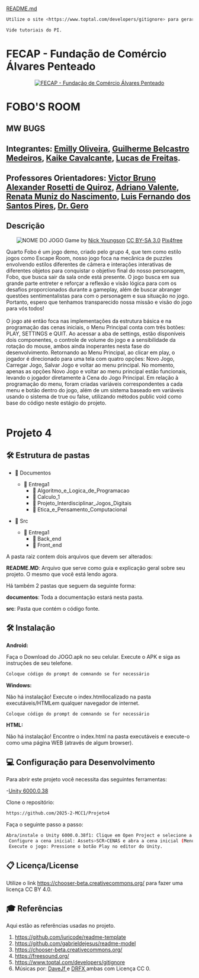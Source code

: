 [README.md](https://github.com/user-attachments/files/22894973/README.md)
```sh
Utilize o site <https://www.toptal.com/developers/gitignore> para gerar seu arquivo gitignore e apague este campo.

Vide tutoriais do PI.
```

# FECAP - Fundação de Comércio Álvares Penteado

<p align="center">
<a href= "https://www.fecap.br/"><img src="https://encrypted-tbn0.gstatic.com/images?q=tbn:ANd9GcRhZPrRa89Kma0ZZogxm0pi-tCn_TLKeHGVxywp-LXAFGR3B1DPouAJYHgKZGV0XTEf4AE&usqp=CAU" alt="FECAP - Fundação de Comércio Álvares Penteado" border="0"></a>
</p>

# FOBO'S ROOM

## MW BUGS

## Integrantes: [Emilly Oliveira](https://www.linkedin.com/in/emilly-oliveira-860ba32b4?utm_source=share&utm_campaign=share_via&utm_content=profile&utm_medium=android_app), [Guilherme Belcastro Medeiros](www.linkedin.com/in/guilherme-belcastro-medeiros-785598281), [Kaike Cavalcante](https://www.linkedin.com/in/kaike-cavalcante-7283a0266?utm_source=share&utm_campaign=share_via&utm_content=profile&utm_medium=android_app), [Lucas de Freitas](https://www.linkedin.com/in/lucas-soares-a6b677364?utm_source=share&utm_campaign=share_via&utm_content=profile&utm_medium=android_app).

## Professores Orientadores: <a href="https://www.linkedin.com/in/victorbarq/">Victor Bruno Alexander Rosetti de Quiroz</a>, <a href="https://www.linkedin.com/in/adriano-valente-534576135/">Adriano Valente</a>, <a href="https://www.linkedin.com/in/remuniz/">Renata Muniz do Nascimento</a>, <a href="https://www.linkedin.com/in/luisspires/">Luis Fernando dos Santos Pires</a>, <a href="https://www.linkedin.com/in/victorbarq/">Dr. Gero</a>

## Descrição

<p align="center">
<img src="https://pix4free.org/assets/library/2021-01-20/originals/game.jpg" alt="NOME DO JOGO" border="0">
  Game by <a href="http://www.nyphotographic.com/">Nick Youngson</a> <a rel="license" href="https://creativecommons.org/licenses/by-sa/3.0/">CC BY-SA 3.0</a> <a href="http://pix4free.org/">Pix4free</a>
</p>


Quarto Fobo é um jogo demo, criado pelo grupo 4, que tem como estilo jogos como Escape Room, nosso jogo foca na mecânica de puzzles envolvendo estilos diferentes de câmera e interações interativas de diferentes objetos para conquistar o objetivo final do nosso personagem, Fobo, que busca sair da sala onde está presente.
O jogo busca em sua grande parte entreter e reforçar a reflexão e visão lógica para com os desafios proporcionados durante a gameplay, além de buscar abranger questões sentimentalistas para com o personagem e sua situação no jogo. Portanto, espero que tenhamos transparecido nossa missão e visão do jogo para vós todos!
<br><br>
O jogo até então foca nas implementações da estrutura básica e na programação das cenas iniciais, o Menu Principal conta com três botões: PLAY, SETTINGS e QUIT. Ao acessar a aba de settings, estão disponíveis dois componentes, o controle de volume do jogo e a sensibilidade da rotação do mouse, ambos ainda inoperantes nesta fase do desenvolvimento. Retornando ao Menu Principal, ao clicar em play, o jogador é direcionado para uma tela com quatro opções: Novo Jogo, Carregar Jogo, Salvar Jogo e voltar ao menu principal. No momento, apenas as opções Novo Jogo e voltar ao menu principal estão funcionais, levando o jogador diretamente à Cena do Jogo Principal. Em relação à programação do menu, foram criadas variáveis correspondentes a cada menu e botão dentro do jogo, além de um sistema baseado em variáveis usando o sistema de true ou false, utilizando métodos public void como base do código neste estágio do projeto.
<br><br>


# Projeto 4

## 🛠 Estrutura de pastas

- 📂 Documentos
  - 📂 Entrega1
    - 📂 Algoritmo_e_Logica_de_Programacao
    - 📂 Calculo_1
    - 📂 Projeto_Interdisciplinar_Jogos_Digitais
    - 📂 Etica_e_Pensamento_Computacional

- 📂 Src
  - 📂 Entrega1
    - 📂 Back_end
    - 📂 Front_end


A pasta raiz contem dois arquivos que devem ser alterados:

<b>README.MD</b>: Arquivo que serve como guia e explicação geral sobre seu projeto. O mesmo que você está lendo agora.

Há também 2 pastas que seguem da seguinte forma:

<b>documentos</b>: Toda a documentação estará nesta pasta.

<b>src</b>: Pasta que contém o código fonte.

## 🛠 Instalação

<b>Android:</b>

Faça o Download do JOGO.apk no seu celular.
Execute o APK e siga as instruções de seu telefone.

```sh
Coloque código do prompt de comnando se for necessário
```

<b>Windows:</b>

Não há instalação!
Execute o index.htmllocalizado na pasta executáveis/HTMLem qualquer navegador de internet. 
```sh
Coloque código do prompt de comnando se for necessário
```

<b>HTML:</b>

Não há instalação!
Encontre o index.html na pasta executáveis e execute-o como uma página WEB (através de algum browser).

## 💻 Configuração para Desenvolvimento

Para abrir este projeto você necessita das seguintes ferramentas:

-<a href="https://unity.com/pt/releases/editor/whats-new/6000.0.38f1">Unity 6000.0.38</a>

Clone o repositório: <br>
```sh
https://github.com/2025-2-MCC1/Projeto4
```

Faça o seguinte passo a passo: <br>
```sh
Abra/instale o Unity 6000.0.38f1: Clique em Open Project e selecione a pasta onde se encontra o projeto.
 Configure a cena inicial: Assets>SCR>CENAS e abra a cena inicial (Menu).
 Execute o jogo: Pressione o botão Play no editor do Unity.
```

## 📋 Licença/License
Utilize o link <https://chooser-beta.creativecommons.org/> para fazer uma licença CC BY 4.0.

## 🎓 Referências

Aqui estão as referências usadas no projeto.

1. <https://github.com/iuricode/readme-template>
2. <https://github.com/gabrieldejesus/readme-model>
3. <https://chooser-beta.creativecommons.org/>
4. <https://freesound.org/>
5. <https://www.toptal.com/developers/gitignore>
6. Músicas por: <a href="https://freesound.org/people/DaveJf/sounds/616544/"> DaveJf </a> e <a href="https://freesound.org/people/DRFX/sounds/338986/"> DRFX </a> ambas com Licença CC 0.
